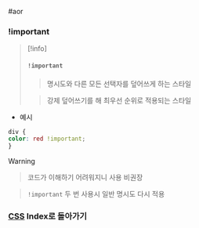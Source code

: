 #aor 
### !important
>[!info]
>#### `!important`
>
>>명시도와 다른 모든 선택자를 덮어쓰게 하는 스타일  
>
>>강제 덮어쓰기를 해 최우선 순위로 적용되는 스타일

- 예시
```css  
div {  
color: red !important;  
}  
```

>[!warning]
>>코드가 이해하기 어려워지니 사용 비권장
>
>>`!important` 두 번 사용시 일반 명시도 다시 적용 
### [CSS](../../Dev-Index/CSS.md) Index로 돌아가기